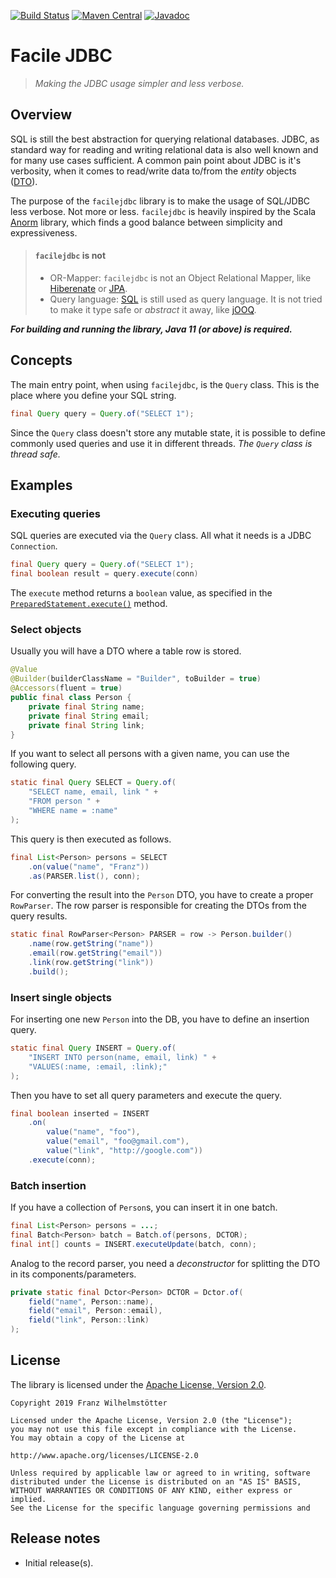 [![Build Status](https://travis-ci.org/jenetics/facilejdbc.svg?branch=master)](https://travis-ci.org/jenetics/facilejdbc)
[![Maven Central](https://maven-badges.herokuapp.com/maven-central/io.jenetics/facilejdbc/badge.svg)](https://maven-badges.herokuapp.com/maven-central/io.jenetics/facilejdbc)
[![Javadoc](https://www.javadoc.io/badge/io.jenetics/facilejdbc.svg)](http://www.javadoc.io/doc/io.jenetics/facilejdbc)

# Facile JDBC

> _Making the JDBC usage simpler and less verbose._

## Overview

SQL is still the best abstraction for querying relational databases. JDBC, as standard way for reading and writing relational data is also well known and for many use cases sufficient. A common pain point about JDBC is it's verbosity, when it comes to read/write data to/from the _entity_ objects ([DTO](https://en.wikipedia.org/wiki/Data_transfer_object)). 
 
 The purpose of the `facilejdbc` library is to make the usage of SQL/JDBC less verbose. Not more or less. `facilejdbc` is heavily inspired by the Scala [Anorm](https://playframework.github.io/anorm/) library, which finds a good balance between simplicity and expressiveness.

> #### `facilejdbc` is not
>
> * OR-Mapper: `facilejdbc` is not an Object Relational Mapper, like [Hiberenate](https://hibernate.org/) or [JPA](https://docs.oracle.com/javaee/7/tutorial/partpersist.htm).
> * Query language: [SQL]() is still used as query language. It is not tried to make it type safe or _abstract_ it away, like [jOOQ](https://www.jooq.org/).


**_For building and running the library, Java 11 (or above) is required._**

## Concepts

The main entry point, when using `facilejdbc`, is the `Query` class. This is the place where you define your SQL string.

```java
final Query query = Query.of("SELECT 1");
```

Since the `Query` class doesn't store any mutable state, it is possible to define commonly used queries and use it in different threads. _The `Query` class is thread safe._ 


## Examples

### Executing queries

SQL queries are executed via the `Query` class. All what it needs is a JDBC `Connection`.

```java
final Query query = Query.of("SELECT 1");
final boolean result = query.execute(conn)
```

The `execute` method returns a `boolean` value, as specified in the [`PreparedStatement.execute()`](https://docs.oracle.com/en/java/javase/11/docs/api/java.sql/java/sql/PreparedStatement.html#execute()) method.

### Select objects

Usually you will have a DTO where a table row is stored.

```java
@Value
@Builder(builderClassName = "Builder", toBuilder = true)
@Accessors(fluent = true)
public final class Person { 
    private final String name;
    private final String email;
    private final String link;
}
```

If you want to select all persons with a given name, you can use the following query.

```java
static final Query SELECT = Query.of(
    "SELECT name, email, link " +
    "FROM person " +
    "WHERE name = :name"
);
```

This query is then executed as follows.

```java
final List<Person> persons = SELECT
    .on(value("name", "Franz"))
    .as(PARSER.list(), conn);
```

For converting the result into the `Person` DTO, you have to create a proper `RowParser`. The row parser is responsible for creating the DTOs from the query results.

```java
static final RowParser<Person> PARSER = row -> Person.builder()
    .name(row.getString("name"))
    .email(row.getString("email"))
    .link(row.getString("link"))
    .build();
```

### Insert single objects

For inserting one new `Person` into the DB, you have to define an insertion query. 

```java
static final Query INSERT = Query.of(
    "INSERT INTO person(name, email, link) " +
    "VALUES(:name, :email, :link);"
);
```

Then you have to set all query parameters and execute the query.

```java
final boolean inserted = INSERT
    .on(
        value("name", "foo"),
        value("email", "foo@gmail.com"),
        value("link", "http://google.com"))
    .execute(conn);
```

### Batch insertion

If you have a collection of `Person`s, you can insert it in one batch.

```java
final List<Person> persons = ...;
final Batch<Person> batch = Batch.of(persons, DCTOR);
final int[] counts = INSERT.executeUpdate(batch, conn);
```

Analog to the record parser, you need a _deconstructor_ for splitting the DTO in its components/parameters.

```java
private static final Dctor<Person> DCTOR = Dctor.of(
    field("name", Person::name),
    field("email", Person::email),
    field("link", Person::link)
);
```

## License

The library is licensed under the [Apache License, Version 2.0](http://www.apache.org/licenses/LICENSE-2.0.html).

    Copyright 2019 Franz Wilhelmstötter

    Licensed under the Apache License, Version 2.0 (the "License");
    you may not use this file except in compliance with the License.
    You may obtain a copy of the License at

    http://www.apache.org/licenses/LICENSE-2.0

    Unless required by applicable law or agreed to in writing, software
    distributed under the License is distributed on an "AS IS" BASIS,
    WITHOUT WARRANTIES OR CONDITIONS OF ANY KIND, either express or implied.
    See the License for the specific language governing permissions and


## Release notes

* Initial release(s).
